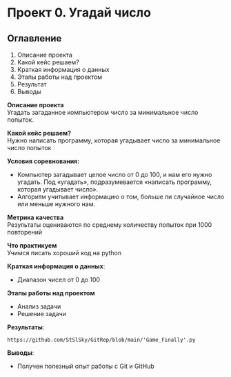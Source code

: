 # Проект 0. Угадай число

## Оглавление 
1. Описание проекта
2. Какой кейс решаем?
3. Краткая информация о данных
4. Этапы работы над проектом
5. Результат
6. Выводы

**Описание проекта**    
Угадать загаданное компьютером число за минимальное число попыток.


**Какой кейс решаем?**    
Нужно написать программу, которая угадывает число за минимальное число попыток

**Условия соревнования:**  
- Компьютер загадывает целое число от 0 до 100, и нам его нужно угадать. Под «угадать», подразумевается «написать программу, которая угадывает число».
- Алгоритм учитывает информацию о том, больше ли случайное число или меньше нужного нам.

**Метрика качества**     
Результаты оцениваются по среднему количеству попыток при 1000 повторений

**Что практикуем**     
Учимся писать хороший код на python


**Краткая информация о данных**:

- Диапазон чисел от 0 до 100


**Этапы работы над проектом**  

- Анализ задачи
- Решение задачи

**Результаты**:  

    https://github.com/StSlSky/GitRep/blob/main/'Game_Finally'.py

**Выводы**:  

- Получен полезный опыт работы с Git и GitHub
